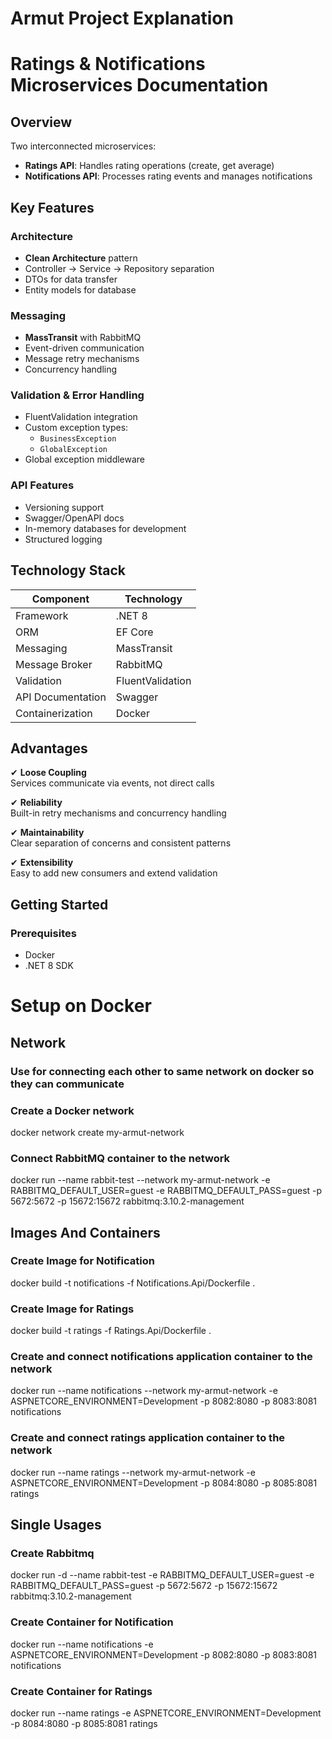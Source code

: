 ﻿


# Armut Project Explanation

# Ratings & Notifications Microservices Documentation

## Overview

Two interconnected microservices:
- **Ratings API**: Handles rating operations (create, get average)
- **Notifications API**: Processes rating events and manages notifications

## Key Features

### Architecture
- **Clean Architecture** pattern
- Controller → Service → Repository separation
- DTOs for data transfer
- Entity models for database

### Messaging
- **MassTransit** with RabbitMQ
- Event-driven communication
- Message retry mechanisms
- Concurrency handling

### Validation & Error Handling
- FluentValidation integration
- Custom exception types:
  - `BusinessException`
  - `GlobalException`
- Global exception middleware

### API Features
- Versioning support
- Swagger/OpenAPI docs
- In-memory databases for development
- Structured logging

## Technology Stack

| Component          | Technology       |
|--------------------|------------------|
| Framework          | .NET 8           |
| ORM                | EF Core          |
| Messaging          | MassTransit      |
| Message Broker     | RabbitMQ         |
| Validation         | FluentValidation |
| API Documentation  | Swagger          |
| Containerization   | Docker           |

## Advantages

✔ **Loose Coupling**  
Services communicate via events, not direct calls

✔ **Reliability**  
Built-in retry mechanisms and concurrency handling

✔ **Maintainability**  
Clear separation of concerns and consistent patterns

✔ **Extensibility**  
Easy to add new consumers and extend validation

## Getting Started

### Prerequisites
- Docker
- .NET 8 SDK

# Setup on Docker

## Network
###  Use for connecting each other to same network on docker so they can communicate
###  Create a Docker network
docker network create my-armut-network  

###  Connect RabbitMQ container to the network
docker run --name rabbit-test --network my-armut-network -e RABBITMQ_DEFAULT_USER=guest -e RABBITMQ_DEFAULT_PASS=guest -p 5672:5672 -p 15672:15672 rabbitmq:3.10.2-management

## Images And Containers

###  Create Image for Notification
docker build -t notifications -f Notifications.Api/Dockerfile . 
###  Create Image for Ratings
docker build -t ratings -f Ratings.Api/Dockerfile .


###  Create and connect notifications application container to the network
docker run --name notifications --network my-armut-network -e ASPNETCORE_ENVIRONMENT=Development -p 8082:8080 -p 8083:8081 notifications
###  Create and connect ratings application container to the network
docker run --name ratings --network my-armut-network -e ASPNETCORE_ENVIRONMENT=Development -p 8084:8080 -p 8085:8081 ratings


## Single Usages
### Create Rabbitmq
docker run -d --name rabbit-test -e RABBITMQ_DEFAULT_USER=guest -e RABBITMQ_DEFAULT_PASS=guest -p 5672:5672 -p 15672:15672 rabbitmq:3.10.2-management
### Create Container for Notification
docker run --name notifications -e ASPNETCORE_ENVIRONMENT=Development -p 8082:8080 -p 8083:8081 notifications
### Create Container for Ratings
docker run --name ratings -e ASPNETCORE_ENVIRONMENT=Development -p 8084:8080 -p 8085:8081 ratings